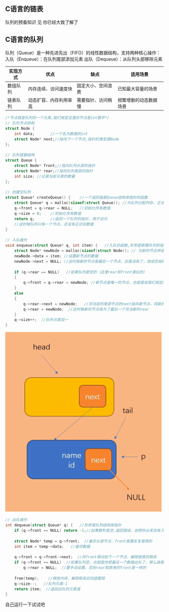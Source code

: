 ## C语言的链表
队列的预备知识
见[](/demo&test/code_draft/linklist.c)
你已经大致了解了
## C语言的队列
队列（Queue）是一种先进先出（FIFO）的线性数据结构，支持两种核心操作：
    入队（Enqueue）：在队列尾部添加元素
    出队（Dequeue）：从队列头部移除元素

|实现方式	|优点	|缺点	|适用场景|
|-----|-----|-----|----|
|数组队列	|内存连续、访问速度快	|固定大小、空间浪费	|已知最大容量的场景|
|链表队列|	动态扩容、内存利用率高	|需要指针、访问稍慢|	频繁增删的动态数据场景|

```c
/*节点就是队列的一个元素,我们规定这里的节点是int数字*/
// 队列节点结构
struct Node {
    int data;       //一个名为数据的int
    struct Node* next;//指向下一个节点,指针的类型是Node
};

// 队列容器结构
struct Queue {
    struct Node* front;//指向队列头部的指针
    struct Node* rear;//指向队列尾部的指针
    int size; //记录当前元素的数量
};

// 创建空队列
struct Queue* createQueue() {    //一个返回值是Queue结构体指针的函数
    struct Queue* q = malloc(sizeof(struct Queue)); //为队列分配内存，正式创建
    q->front = q->rear = NULL;   //初始化所有数值
    q->size = 0;    //初始化所有数值
    return q;       //返回一个队列的指针，用于访问
    //这时候队列只有一个节点，还没有正式存数据
}

// 入队操作
void enqueue(struct Queue* q, int item) {   //入队的函数,形参是新建队列的指针,和你要入队的数据
    struct Node* newNode = malloc(sizeof(struct Node)); // 为新的节点申请内存空间
    newNode->data = item; //设置新节点的数据
    newNode->next = NULL; //这时候新的节点是最后一个节点，后面没有了，改成空指针
    
    if (q->rear == NULL)   //如果队列是空的（这里rear和front类似的）
    {    
        q->front = q->rear = newNode; //新节点是唯一的节点，也就是说我们规定队列不允许有空数据，是上面的链表程序的优化
    } 
    else 
    {
        q->rear->next = newNode;   //将当前的尾部节点的next指向新节点，将新的节点接入链表
        q->rear = newNode;  //这时候新的节点成为了最后一个充当新的rear
    }
    q->size++;  //队列元素加一
}
```

![](/Image/链表解析.png)

```c
// 出队操作
int dequeue(struct Queue* q) {   //形参是队列结构体指针
    if (q->front == NULL) return -1;//如果数列是空,返回错误，说明你从来没有入队
    
    struct Node* temp = q->front;  //备份头部节点，front是要反复使用的
    int item = temp->data;   //备份数据
    
    q->front = q->front->next;  //将front移动到下一个节点，解除链表的联系
    if (q->front == NULL)  //如果队列空，也就是你把最后一个数据出队了，那么链表退化成了初始状态，front和rear都是NULL
        q->rear = NULL;  //要手动设置，否则rear和原来的front是一样的
    
    free(temp);    //释放内存，解除联系后彻底删除
    q->size--;   //队列元素-1
    return item;  //返回出队的元素值
}
```
自己运行一下试试吧